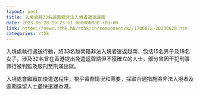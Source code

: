 ```yaml
---
layout: post
title: 入境處將33名越南籍非法入境者遣返越南
date: 2023-06-28 19:23:11.000000000 +08:00
link: https://news.rthk.hk/rthk/ch/component/k2/1706678-20230628.htm
categories: rthk
---
```


入境處執行遣送行動，將33名越南籍非法入境者遣返越南，包括15名男子及18名女子，涉及32名曾在香港提出免遣返聲請但不獲確立的人士，部分曾因干犯刑事罪行被判監及服刑至刑滿出獄。
 
入境處會繼續加快遣送程序，視乎實際情況和需要，採取合適措施將非法入境者及逾期逗留人士盡快遣離香港。
